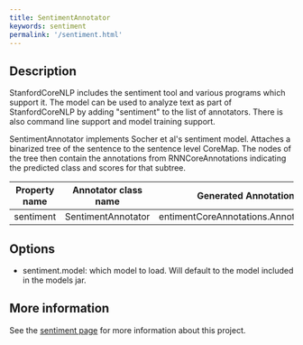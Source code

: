 ```yaml
---
title: SentimentAnnotator 
keywords: sentiment
permalink: '/sentiment.html'
---
```


## Description

StanfordCoreNLP includes the sentiment tool and various programs
which support it.  The model can be used to analyze text as part of
StanfordCoreNLP by adding "sentiment" to the list of annotators.
There is also command line support and model training support.

SentimentAnnotator implements Socher et al's sentiment model.  Attaches a binarized tree of the sentence to the sentence level CoreMap.  The nodes of the tree then contain the annotations from RNNCoreAnnotations indicating the predicted class and scores for that subtree.

| Property name | Annotator class name | Generated Annotation |
| --- | --- | --- |
| sentiment | SentimentAnnotator | entimentCoreAnnotations.AnnotatedTree |

## Options

* sentiment.model: which model to load.  Will default to the model included in the models jar.

## More information 

See the [sentiment page](http://nlp.stanford.edu/sentiment) for more information about this project. 

